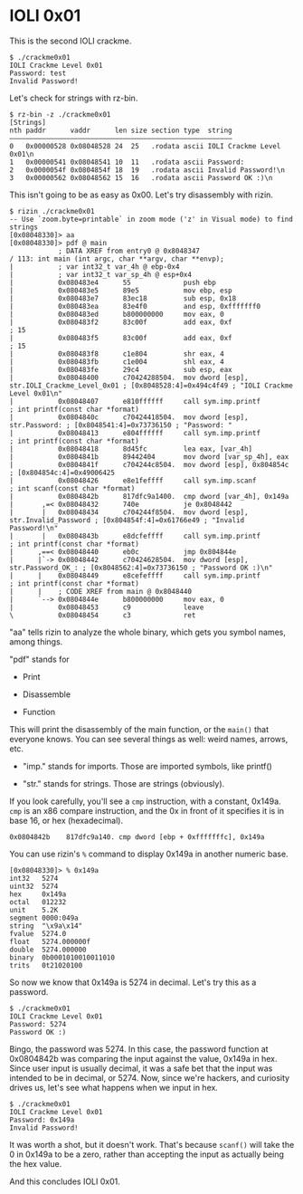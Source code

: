 IOLI 0x01
=========

This is the second IOLI crackme.

```
$ ./crackme0x01
IOLI Crackme Level 0x01
Password: test
Invalid Password!
```

Let's check for strings with rz-bin.

```
$ rz-bin -z ./crackme0x01
[Strings]
nth paddr      vaddr      len size section type  string
―――――――――――――――――――――――――――――――――――――――――――――――――――――――
0   0x00000528 0x08048528 24  25   .rodata ascii IOLI Crackme Level 0x01\n
1   0x00000541 0x08048541 10  11   .rodata ascii Password:
2   0x0000054f 0x0804854f 18  19   .rodata ascii Invalid Password!\n
3   0x00000562 0x08048562 15  16   .rodata ascii Password OK :)\n
```

This isn't going to be as easy as 0x00. Let's try disassembly with rizin.

```
$ rizin ./crackme0x01
-- Use `zoom.byte=printable` in zoom mode ('z' in Visual mode) to find strings
[0x08048330]> aa
[0x08048330]> pdf @ main
            ; DATA XREF from entry0 @ 0x8048347
/ 113: int main (int argc, char **argv, char **envp);
|           ; var int32_t var_4h @ ebp-0x4
|           ; var int32_t var_sp_4h @ esp+0x4
|           0x080483e4      55             push ebp
|           0x080483e5      89e5           mov ebp, esp
|           0x080483e7      83ec18         sub esp, 0x18
|           0x080483ea      83e4f0         and esp, 0xfffffff0
|           0x080483ed      b800000000     mov eax, 0
|           0x080483f2      83c00f         add eax, 0xf                ; 15
|           0x080483f5      83c00f         add eax, 0xf                ; 15
|           0x080483f8      c1e804         shr eax, 4
|           0x080483fb      c1e004         shl eax, 4
|           0x080483fe      29c4           sub esp, eax
|           0x08048400      c70424288504.  mov dword [esp], str.IOLI_Crackme_Level_0x01 ; [0x8048528:4]=0x494c4f49 ; "IOLI Crackme Level 0x01\n"
|           0x08048407      e810ffffff     call sym.imp.printf         ; int printf(const char *format)
|           0x0804840c      c70424418504.  mov dword [esp], str.Password: ; [0x8048541:4]=0x73736150 ; "Password: "
|           0x08048413      e804ffffff     call sym.imp.printf         ; int printf(const char *format)
|           0x08048418      8d45fc         lea eax, [var_4h]
|           0x0804841b      89442404       mov dword [var_sp_4h], eax
|           0x0804841f      c704244c8504.  mov dword [esp], 0x804854c  ; [0x804854c:4]=0x49006425
|           0x08048426      e8e1feffff     call sym.imp.scanf          ; int scanf(const char *format)
|           0x0804842b      817dfc9a1400.  cmp dword [var_4h], 0x149a
|       ,=< 0x08048432      740e           je 0x8048442
|       |   0x08048434      c704244f8504.  mov dword [esp], str.Invalid_Password ; [0x804854f:4]=0x61766e49 ; "Invalid Password!\n"
|       |   0x0804843b      e8dcfeffff     call sym.imp.printf         ; int printf(const char *format)
|      ,==< 0x08048440      eb0c           jmp 0x804844e
|      |`-> 0x08048442      c70424628504.  mov dword [esp], str.Password_OK_: ; [0x8048562:4]=0x73736150 ; "Password OK :)\n"
|      |    0x08048449      e8cefeffff     call sym.imp.printf         ; int printf(const char *format)
|      |    ; CODE XREF from main @ 0x8048440
|      `--> 0x0804844e      b800000000     mov eax, 0
|           0x08048453      c9             leave
\           0x08048454      c3             ret
```

"aa" tells rizin to analyze the whole binary, which gets you symbol names, among things.

"pdf" stands for

*	Print

*	Disassemble

*	Function

This will print the disassembly of the main function, or the `main()` that everyone knows. You can see several things as well: weird names, arrows, etc.

*	"imp." stands for imports. Those are imported symbols, like printf()

*	"str." stands for strings. Those are strings (obviously).

If you look carefully, you'll see a `cmp` instruction, with a constant, 0x149a. `cmp` is an x86 compare instruction, and the 0x in front of it specifies it is in base 16, or hex (hexadecimal).

```
0x0804842b    817dfc9a140. cmp dword [ebp + 0xfffffffc], 0x149a
```

You can use rizin's `%` command to display 0x149a in another numeric base.

```
[0x08048330]> % 0x149a
int32   5274
uint32  5274
hex     0x149a
octal   012232
unit    5.2K
segment 0000:049a
string  "\x9a\x14"
fvalue  5274.0
float   5274.000000f
double  5274.000000
binary  0b0001010010011010
trits   0t21020100
```

So now we know that 0x149a is 5274 in decimal. Let's try this as a password.

```
$ ./crackme0x01
IOLI Crackme Level 0x01
Password: 5274
Password OK :)
```

Bingo, the password was 5274. In this case, the password function at 0x0804842b was comparing the input against the value, 0x149a in hex. Since user input is usually decimal, it was a safe bet that the input was intended to be in decimal, or 5274. Now, since we're hackers, and curiosity drives us, let's see what happens when we input in hex.

```
$ ./crackme0x01
IOLI Crackme Level 0x01
Password: 0x149a
Invalid Password!
```

It was worth a shot, but it doesn't work. That's because `scanf()` will take the 0 in 0x149a to be a zero, rather than accepting the input as actually being the hex value.

And this concludes IOLI 0x01.
